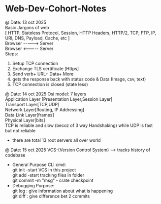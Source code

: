 # Web-Dev-Cohort-Notes
@ Date: 13 oct 2025  
Basic Jargons of web  
[ HTTP, Stateless Protocol, Session, HTTP Headers, HTTP/2, TCP, FTP, IP, URl, DNS, Payload, Cache, etc  ]  
 Browser  ----->   Server  
 Browser  <-----   Server  
Steps:
1. Setup TCP connection
2. Exchange TLS certificate [Https]
3. Send verb+ URL+ Data+ More
4. gets the response back with status code & Data (Image, csv, text)
5. TCP connection is closed (state less)

@ Date: 14 oct 2025
Osi model: 7 layers  
Application Layer [Presentation Layer,Session Layer]  
Transport Layer[TCP,UDP]   
Network Layer[Routing, IP Addressing]   
Data Link Layer[frames]   
Physical Layer[bits]   
TCP is reliable and slow (becoz of 3 way Handshaking) while UDP is fast but not reliable
* there are total 13 root servers all over world  

@ Date: 15 oct 2025
VCS-(Version Control System) --> tracks history of codebase  
* General Purpose CLI cmd:  
git init -start VCS in this project  
git add -start tracking files in folder  
git commit -m "msg" - crate checkpoint  
* Debugging Purpose:   
git log : give information about what is happening  
git diff : give difference bet 2 commits  

